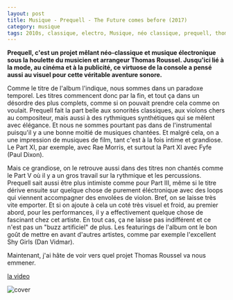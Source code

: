 ```yaml
---
layout: post
title: Musique - Prequell - The Future comes before (2017)
category: musique
tags: 2010s, classique, electro, Musique, néo classique, prequell, thomas roussel
---
```

**Prequell, c'est un projet mêlant néo-classique et musique électronique sous la houlette du musicien et arrangeur Thomas Roussel. Jusqu'ici lié à la mode, au cinéma et à la publicité, ce virtuose de la console a pensé aussi au visuel pour cette véritable aventure sonore.**

Comme le titre de l'album l'indique, nous sommes dans un paradoxe temporel. Les titres commencent donc par la fin, et tout ça dans un désordre des plus complets, comme si on pouvait prendre cela comme on voulait. Prequell fait la part belle aux sonorités classiques, aux violons chers au compositeur, mais aussi à des rythmiques synthétiques qui se mêlent avec élégance. Et nous ne sommes pourtant pas dans de l'instrumental puisqu'il y a une bonne moitié de musiques chantées. Et malgré cela, on a une impression de musiques de film, tant c'est à la fois intime et grandiose. Le Part XI, par exemple, avec Rae Morris, et surtout la Part XI avec Fyfe (Paul Dixon).

Mais ce grandiose, on le retrouve aussi dans des titres non chantés comme le Part V où il y a un gros travail sur la rythmique et les percussions. Prequell sait aussi être plus intimiste comme pour Part III, même si le titre dérive ensuite sur quelque chose de purement éléctronique avec des loops qui viennent accompagner des envolées de violon. Bref, on se laisse très vite emporter. Et si on ajoute à cela un coté très visuel et froid, au premier abord, pour les performances, il y a effectivement quelque chose de fascinant chez cet artiste. En tout cas, ça ne laisse pas indifférent et ce n'est pas un "buzz artificiel" de plus. Les featurings de l'album ont le bon goût de mettre en avant d'autres artistes, comme par exemple l'excellent Shy Girls (Dan Vidmar).

Maintenant, j'ai hâte de voir vers quel projet Thomas Roussel va nous emmener.

[la video](https://www.youtube.com/watch?v=dtvuWAbB6_E)

![cover](https://cheziceman.files.wordpress.com/2018/01/prequell.jpg)
